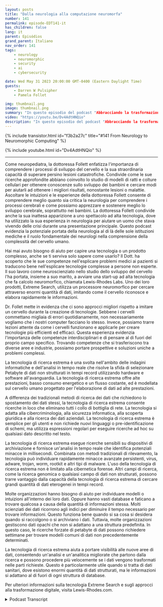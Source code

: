 ```yaml
---
layout: posts
title: "Dalla neurologia alla computazione neuromorfa"
number: 141
permalink: episode-EDT141-it
has_children: false
lang: it
parent: Episódios
grand_parent: Italiano
nav_order: 141
tags:
    - neurology
    - neuromorphic
    - security
    - ai
    - cybersecurity

date: Wed May 31 2023 20:00:00 GMT-0400 (Eastern Daylight Time)
guests:
    - Darren W Pulsipher
    - Pamela Follet

img: thumbnail.png
image: thumbnail.png
summary: "In questo episodio del podcast "Abbracciando la trasformazione digitale", la Dr.ssa Pamela Follett, neurologa e co-fondatrice di Lewis Rhodes Labs, condivide la sua esperienza e competenza nel campo della neurologia, nello specifico per quanto riguarda la ricerca sullo sviluppo del cervello nei primi anni di vita."
video: "https://youtu.be/Dv4AdtHNQio"
description: "In questo episodio del podcast "Abbracciando la trasformazione digitale", la Dr.ssa Pamela Follett, neurologa e co-fondatrice di Lewis Rhodes Labs, condivide la sua esperienza e competenza nel campo della neurologia, nello specifico per quanto riguarda la ricerca sullo sviluppo del cervello nei primi anni di vita."
---
```


<div>
{% include transistor.html id="f3b2a27c" title="#141 From Neurology to Neuromorphic Computing" %}

{% include youtube.html id="Dv4AdtHNQio" %}
</div>

---

Come neuropediatra, la dottoressa Follett enfatizza l'importanza di comprendere i processi di sviluppo del cervello e la sua straordinaria capacità di superare persino lesioni catastrofiche. Condivide come le sue ricerche approfondite abbiano coinvolto lo studio di modelli di ratti e colture cellulari per ottenere conoscenze sullo sviluppo dei bambini e cercare modi per aiutarli ad ottenere i migliori risultati, nonostante lesioni o malattie. Ascoltare le intuizioni e le esperienze della dottoressa Follett consente di comprendere meglio quanto sia critica la neurologia per comprendere i processi cerebrali e come possiamo apprezzare e sostenere meglio lo sviluppo cerebrale, soprattutto nei bambini. La dottoressa Follett condivide anche la sua inattesa apparizione a uno spettacolo ad alta tecnologia, dove ha utilizzato la sua esperienza in neurologia per aiutare un uomo che stava vivendo delle crisi durante una presentazione principale. Questo podcast evidenzia la potenziale portata della neurologia al di là delle sole istituzioni mediche e il ruolo fondamentale dei neurologi nella comprensione della complessità del cervello umano.

Hai mai avuto bisogno di aiuto per capire una tecnologia o un prodotto complesso, anche se ti serviva solo sapere come usarlo? Il Dott. ha scoperto che le sue competenze nell'esplicare problemi medici ai pazienti si traducono bene nell'esplicare tecnologie complesse a persone non esperte. Il suo lavoro come neuroscienziato nello studio dello sviluppo del cervello l'ha portata, insieme a suo marito, a avviare una start-up ad alta tecnologia che fa calcolo neuromorfico, chiamata Lewis-Rhodes Labs. Uno dei loro prodotti, Extreme Search, utilizza un processore neuromorfico per cercare attraverso enormi quantità di dati, imitando come il cervello riconosce e elabora rapidamente le informazioni.

Dr. Follet mette in evidenza che ci sono approcci migliori rispetto a imitare un cervello durante la creazione di tecnologie. Sebbene i cervelli commettano migliaia di errori quotidianamente, non necessariamente vogliamo che i nostri computer facciano lo stesso. Invece, possiamo trarre lezioni attente da come i cervelli funzionano e applicarle per creare tecnologie più efficienti ed efficaci. Questa esperienza evidenzia l'importanza delle competenze interdisciplinari e di pensare al di fuori del proprio campo specifico. Trovando competenze che si trasferiscono tra diverse aree e industrie, possiamo portare prospettive e soluzioni uniche a problemi complessi.

La tecnologia di ricerca estrema è una svolta nell'ambito delle indagini informatiche e dell'analisi in tempo reale che risolve la sfida di selezionare Petabyte di dati non strutturati in tempi record utilizzando hardware e software all'avanguardia. La tecnologia di ricerca estrema offre alte prestazioni, basso consumo energetico e un flusso costante, ed è modellata sul cervello umano progettato per l'elaborazione di dati ad alte prestazioni.

A differenza dei tradizionali metodi di ricerca dei dati che richiedono lo spostamento dei dati stessi, la tecnologia di ricerca estrema consente ricerche in loco che eliminano tutti i collo di bottiglia di rete. La tecnologia si adatta alla cibercriminologia, alla sicurezza informatica, alla scoperta giuridica e alla ricerca dei dati aziendali. La tecnologia di ricerca estrema è semplice per gli utenti e non richiede nuovi linguaggi o pre-identificazione di schemi, ma utilizza espressioni regolari per eseguire ricerche ad hoc su qualsiasi dato descritto nel testo.

La tecnologia di ricerca estrema esegue ricerche sensibili su dispositivi di archiviazione e fornisce un'analisi in tempo reale che identifica potenziali minacce in millisecondi. Combinata con metodi tradizionali di rilevamento, la tecnologia può individuare rapidamente minacce avanzate persistenti, virus, adware, trojan, worm, rootkit e altri tipi di malware. L'uso della tecnologia di ricerca estrema non è limitato alla cibernetica forense. Altri campi di ricerca, come la ricerca genomica o qualsiasi campo di dati non strutturati, possono trarre vantaggio dalla capacità della tecnologia di ricerca estrema di cercare grandi quantità di dati eterogenei in tempi record.

Molte organizzazioni hanno bisogno di aiuto per individuare modelli o intuizioni all'interno dei loro dati. Oppure hanno vasti database e faticano a trovare qualcosa a causa della quantità di informazioni stessa. Molti scienziati dei dati ricorrono agli indici per diminuire il tempo necessario per trovare informazioni. Questo funziona bene quando si sa cosa si desidera quando si raccolgono o si archiviano i dati. Tuttavia, molte organizzazioni gestiscono dati opachi che non si adattano a una struttura predefinita. In questo caso, le ricerche forzate di petabyte di dati possono richiedere settimane per trovare modelli comuni di dati non precedentemente determinati.

La tecnologia di ricerca estrema aiuta a portare visibilità alle nuove aree di dati, consentendo un'analisi e un'analitica migliorate che partono dalla ricerca e possono procedere più velocemente se i dati vengono trasformati nelle parti richieste. Questo è particolarmente utile quando si tratta di dati sanitari, dove esistono enormi quantità di dati strutturati, ma le informazioni si adattano al di fuori di ogni struttura di database.

Per ulteriori informazioni sulla tecnologia Extreme Search e sugli approcci alla trasformazione digitale, visita Lewis-Rhodes.com.



<details>
<summary> Podcast Transcript </summary>

<p></p>

</details>
